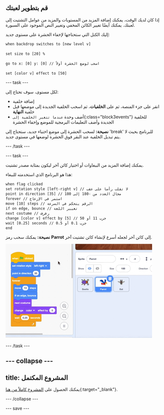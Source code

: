## قم بتطوير لعبتك

إذا كان لديك الوقت، يمكنك إضافة المزيد من المستويات والمزيد من عوامل التشتيت إلى لعبتك. يمكنك أيضًا تغيير الكائن المخفي وتغيير النص الموجود على السبورة.

إليك الكتل التي ستحتاجها لإخفاء الحشرة على مستوى جديد:

```blocks3
when backdrop switches to [new level v]

set size to [20] %

go to x: [0] y: [0] // اسحب لوضع الحشرة أولاً

set [color v] effect to [50]
```

--- task ---

لكل مستوى، سوف تحتاج إلى:
- إضافة خلفية
- انقر على جزء المنصة، ثم على **الخلفيات**، ثم اسحب الخلفية الجديدة إلى موضعها قبل خلفية **النهاية**
- أضف وحدة `عندما تتغير الخلفية إلى`{:class="block3events"} للخلفية الجديدة وأضف التعليمات البرمجية للموضع وإخفاء الحشرة

**نصيحة:** لسحب الحشرة إلى موضع اختباء جديد، ستحتاج إلى 'break' للبرنامج بحيث لا يتم تبديل الخلفية عند النقر فوق الحشرة لوضعها في مستوى جديد.

--- /task ---

--- task ---

يمكنك إضافة المزيد من الببغاوات أو اختيار كائن آخر ليكون بمثابة مصدر تشتيت.

هذا هو البرنامج الذي استخدمته للببغاء:
```blocks3
when flag clicked
set rotation style [left-right v] // لا تقلب رأسا على عقب
point in direction [35] // مجال العدد من -180 إلى 180
forever // استمر في الإزعاج
move [10] steps // الرقم يتحكم في السرعة
if on edge, bounce // تغيير اللغة
next costume // رفرف
change [color v] effect by [5] // جرب 11 أو 50
wait [0.25] seconds // جرب 0.1 أو 0.5
end
```

**نصيحة:** يمكنك سحب رمز **Parrot** إلى كائن آخر لجعله أسرع لإنشاء كائن تشتيت آخر.

![يمكنك نسخ التعليمات البرمجية من كائن إلى كائن آخر في قائمة كائن.](images/drag-parrot-code.gif)

--- /task ---

--- collapse ---
---
title: المشروع المكتمل
---

يمكنك الحصول على [المشروع كاملاً من هنا](https://scratch.mit.edu/projects/616613463/){:target="_blank"}.

--- /collapse ---

--- save ---

